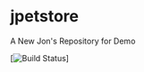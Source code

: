 # jpetstore
A New Jon's Repository for Demo

[![Build Status](http://localhost:8090/buildStatus/icon?job=git_prueba&build=45)]


